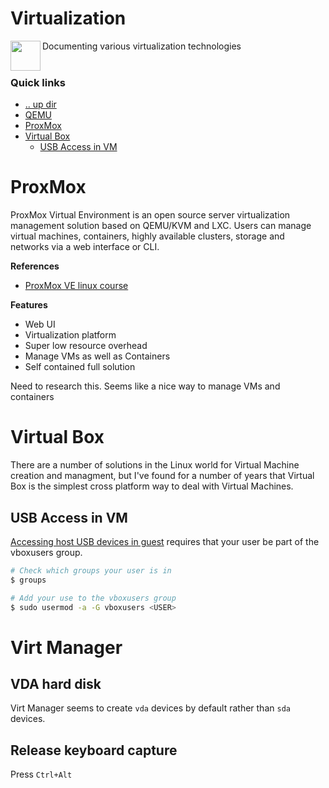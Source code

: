 Virtualization
====================================================================================================
<img align="left" width="48" height="48" src="../../art/logo_256x256.png">
Documenting various virtualization technologies
<br><br>

### Quick links
* [.. up dir](..)
* [QEMU](QEMU.md)
* [ProxMox](#prox-mox)
* [Virtual Box](#virtual-box)
  * [USB Access in VM](#usb-access-in-vm)

# ProxMox
ProxMox Virtual Environment is an open source server virtualization management solution based on 
QEMU/KVM and LXC. Users can manage virtual machines, containers, highly available clusters, storage 
and networks via a web interface or CLI.

**References**
* [ProxMox VE linux course](https://www.youtube.com/watch?v=LCjuiIswXGs)

**Features**
* Web UI
* Virtualization platform
* Super low resource overhead
* Manage VMs as well as Containers
* Self contained full solution

Need to research this. Seems like a nice way to manage VMs and containers

# Virtual Box
There are a number of solutions in the Linux world for Virtual Machine creation and managment, but 
I've found for a number of years that Virtual Box is the simplest cross platform way to deal with 
Virtual Machines.

## USB Access in VM
[Accessing host USB devices in guest](https://wiki.archlinux.org/index.php/VirtualBox#Accessing_host_USB_devices_in_guest)
requires that your user be part of the vboxusers group.

```bash
# Check which groups your user is in
$ groups

# Add your use to the vboxusers group
$ sudo usermod -a -G vboxusers <USER>
```

# Virt Manager

## VDA hard disk
Virt Manager seems to create `vda` devices by default rather than `sda` devices.


## Release keyboard capture
Press `Ctrl+Alt`

<!-- 
vim: ts=2:sw=2:sts=2
-->
